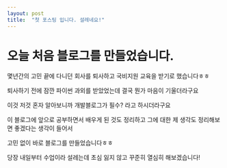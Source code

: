```yaml
---
layout: post
title:  "첫 포스팅 입니다. 설레네요!"
---
```


# 오늘 처음 블로그를 만들었습니다.

몇년간의 고민 끝에 다니던 회사를 퇴사하고 국비지원 교육을 받기로 했습니다ㅎㅎ

퇴사하기 전에 잠깐 파이썬 과외를 받았었는데 결국 뭔가 마음이 기울더라구요

이것 저것 혼자 알아보니까 개발블로그가 필수? 라고 하시더라구요

이 블로그에 앞으로 공부하면서 배우게 된 것도 정리하고 그에 대한 제 생각도 정리해보면 좋겠다는 생각이 들어서

고민 없이 바로 블로그를 만들었습니다ㅎㅎ

당장 내일부터 수업이라 설레는데 초심 잃지 않고 꾸준히 열심히 해보겠습니다!

